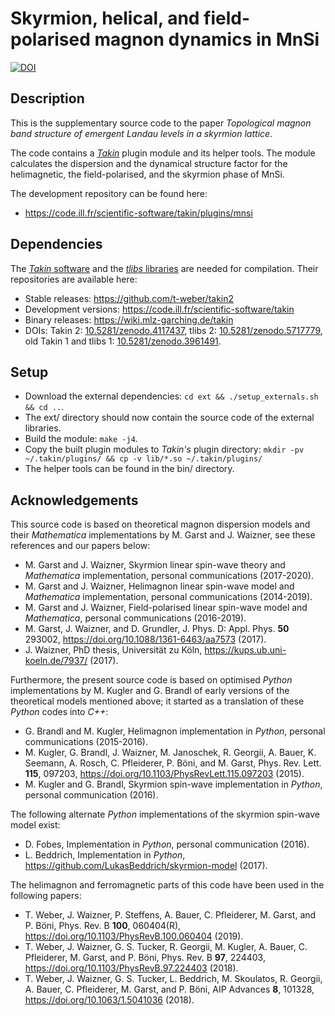 # Skyrmion, helical, and field-polarised magnon dynamics in MnSi

[![DOI](https://zenodo.org/badge/DOI/10.5281/zenodo.5718363.svg)](https://doi.org/10.5281/zenodo.5718363)


## Description
This is the supplementary source code to the paper
*Topological magnon band structure of emergent Landau levels in a skyrmion lattice*.

The code contains a [*Takin*](https://doi.org/10.5281/zenodo.4117437) plugin module and its helper tools.
The module calculates the dispersion and the dynamical structure factor for the helimagnetic, the field-polarised, and the skyrmion phase of MnSi.

The development repository can be found here:
- https://code.ill.fr/scientific-software/takin/plugins/mnsi


## Dependencies
The [*Takin* software](https://doi.org/10.5281/zenodo.4117437) and the [*tlibs* libraries](https://doi.org/10.5281/zenodo.5717779) are needed for compilation.
Their repositories are available here:
- Stable releases: https://github.com/t-weber/takin2
- Development versions: https://code.ill.fr/scientific-software/takin
- Binary releases: https://wiki.mlz-garching.de/takin
- DOIs: Takin 2: [10.5281/zenodo.4117437](https://doi.org/10.5281/zenodo.4117437), tlibs 2: [10.5281/zenodo.5717779](https://doi.org/10.5281/zenodo.5717779), old Takin 1 and tlibs 1: [10.5281/zenodo.3961491](https://doi.org/10.5281/zenodo.3961491).


## Setup
- Download the external dependencies: `cd ext && ./setup_externals.sh && cd ..`.
- The ext/ directory should now contain the source code of the external libraries.
- Build the module: `make -j4`.
- Copy the built plugin modules to *Takin's* plugin directory: `mkdir -pv ~/.takin/plugins/ && cp -v lib/*.so ~/.takin/plugins/`
- The helper tools can be found in the bin/ directory.


## Acknowledgements
This source code is based on theoretical magnon dispersion models and their *Mathematica* implementations by M. Garst and J. Waizner, see these references and our papers below:
- M. Garst and J. Waizner, Skyrmion linear spin-wave theory and *Mathematica* implementation, personal communications (2017-2020).
- M. Garst and J. Waizner, Helimagnon linear spin-wave model and *Mathematica* implementation, personal communications (2014-2019).
- M. Garst and J. Waizner, Field-polarised linear spin-wave model and *Mathematica*, personal communications (2016-2019).
- M. Garst, J. Waizner, and D. Grundler, J. Phys. D: Appl. Phys. **50** 293002, https://doi.org/10.1088/1361-6463/aa7573 (2017).
- J. Waizner, PhD thesis, Universität zu Köln, https://kups.ub.uni-koeln.de/7937/ (2017).

Furthermore, the present source code is based on optimised *Python* implementations by M. Kugler and G. Brandl of early versions of the theoretical models mentioned above; it started as a translation of these *Python* codes into *C++*:
- G. Brandl and M. Kugler, Helimagnon implementation in *Python*, personal communications (2015-2016).
- M. Kugler, G. Brandl, J. Waizner, M. Janoschek, R. Georgii, A. Bauer, K. Seemann, A. Rosch, C. Pfleiderer, P. Böni, and M. Garst, Phys. Rev. Lett. **115**, 097203, https://doi.org/10.1103/PhysRevLett.115.097203 (2015).
- M. Kugler and G. Brandl, Skyrmion spin-wave implementation in *Python*, personal communication (2016).

The following alternate *Python* implementations of the skyrmion spin-wave model exist:
- D. Fobes, Implementation in *Python*, personal communication (2016).
- L. Beddrich, Implementation in *Python*, https://github.com/LukasBeddrich/skyrmion-model (2017).

The helimagnon and ferromagnetic parts of this code have been used in the following papers:
- T. Weber, J. Waizner, P. Steffens, A. Bauer, C. Pfleiderer, M. Garst, and P. Böni, Phys. Rev. B **100**, 060404(R), https://doi.org/10.1103/PhysRevB.100.060404 (2019).
- T. Weber, J. Waizner, G. S. Tucker, R. Georgii, M. Kugler, A. Bauer, C. Pfleiderer, M. Garst, and P. Böni, Phys. Rev. B **97**, 224403, https://doi.org/10.1103/PhysRevB.97.224403 (2018).
- T. Weber, J. Waizner, G. S. Tucker, L. Beddrich, M. Skoulatos, R. Georgii, A. Bauer, C. Pfleiderer, M. Garst, and P. Böni, AIP Advances **8**, 101328, https://doi.org/10.1063/1.5041036 (2018).

